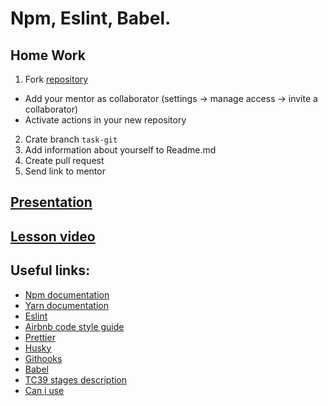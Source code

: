 # Npm, Eslint, Babel.

## Home Work
1) Fork [repository](https://github.com/lipskiy-aleh/school_template)
  * Add your mentor as collaborator (settings -> manage access -> invite a collaborator)
  * Activate actions in your new repository
2) Crate branch `task-git`
3) Add information about yourself to Readme.md
4) Create pull request
5) Send link to mentor

## [Presentation](https://slides.com/aleh_lipski/npm-and-webpack)
## [Lesson video](https://drive.google.com/file/d/1S0NZbAbdMRaAJE7xvwPqu2XhMhxNQUkD/view?usp=sharing)  

## Useful links:
* [Npm documentation](https://docs.npmjs.com/cli-documentation/)
* [Yarn documentation](https://classic.yarnpkg.com/en/docs/cli/)
* [Eslint](https://eslint.org/)
* [Airbnb code style guide](https://github.com/airbnb/javascript)
* [Prettier](https://prettier.io/)
* [Husky](https://typicode.github.io/husky/#/)
* [Githooks](https://git-scm.com/docs/githooks)
* [Babel](https://babeljs.io/docs/en/)
* [TC39 stages description](https://tc39.es/process-document/)
* [Can i use](https://caniuse.com/)
